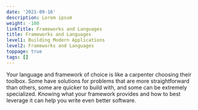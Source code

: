 ```yaml
---
date: '2021-09-16'
description: Lorem ipsum
weight: -100
linkTitle: Frameworks and Languages
title: Frameworks and Languages
level1: Building Modern Applications
level2: Frameworks and Languages
toppage: true
tags: []
---
```


Your language and framework of choice is like a carpenter choosing their toolbox. Some have solutions for problems that are more straightforward than others, some are quicker to build with, and some can be extremely specialized. Knowing what your framework provides and how to best leverage it can help you write even better software.